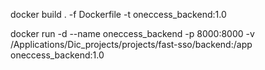 docker build . -f Dockerfile -t oneccess_backend:1.0


docker run -d --name oneccess_backend -p 8000:8000 -v /Applications/Dic_projects/projects/fast-sso/backend:/app oneccess_backend:1.0